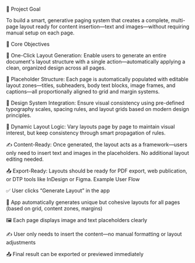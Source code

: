 🎯 Project Goal

To build a smart, generative paging system that creates a complete, multi-page layout ready for content insertion—text and images—without requiring manual setup on each page.

🔧 Core Objectives

🧠 One-Click Layout Generation: Enable users to generate an entire document's layout structure with a single action—automatically applying a clean, organized design across all pages.

📄 Placeholder Structure: Each page is automatically populated with editable layout zones—titles, subheaders, body text blocks, image frames, and captions—all proportionally aligned to grid and margin systems.

🎨 Design System Integration: Ensure visual consistency using pre-defined typography scales, spacing rules, and layout grids based on modern design principles.

🔄 Dynamic Layout Logic: Vary layouts page by page to maintain visual interest, but keep consistency through smart propagation of rules.

✍️ Content-Ready: Once generated, the layout acts as a framework—users only need to insert text and images in the placeholders. No additional layout editing needed.

📤 Export-Ready: Layouts should be ready for PDF export, web publication, or DTP tools like InDesign or Figma.
Example User Flow

✅ User clicks “Generate Layout” in the app

🔄 App automatically generates unique but cohesive layouts for all pages (based on grid, content zones, margins)

🖼️ Each page displays image and text placeholders clearly

✍️ User only needs to insert the content—no manual formatting or layout adjustments

📤 Final result can be exported or previewed immediately
